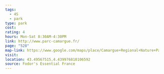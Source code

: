 ```yaml
---
tags:
  - 4S
  - park
type: park
cost: 
rating: 4
hours: Mon-Sat 8:30AM-4:30PM
link: http://www.parc-camargue.fr/
page: "528"
map-link: https://www.google.com/maps/place/Camargue+Regional+Nature+Park/@43.4802595,4.5903543,13.71z/data=!4m6!3m5!1s0x12b67bc301d2ebe1:0xe42cdc8b7171833f!8m2!3d43.506669!4d4.6037231!16s%2Fm%2F03wd964?entry=ttu&g_ep=EgoyMDI0MTAwMi4xIKXMDSoASAFQAw%3D%3D
visit: 
location: 43.49567515,4.439976810106592
source: Fodor's Essential France
---
```

